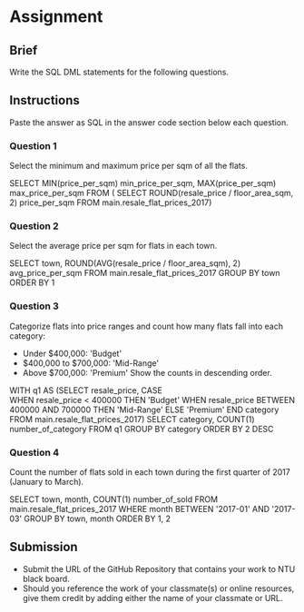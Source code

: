 # Assignment

## Brief

Write the SQL DML statements for the following questions.

## Instructions

Paste the answer as SQL in the answer code section below each question.

### Question 1

Select the minimum and maximum price per sqm of all the flats.

SELECT MIN(price_per_sqm) min_price_per_sqm, MAX(price_per_sqm) max_price_per_sqm
FROM (
	SELECT ROUND(resale_price / floor_area_sqm, 2) price_per_sqm
	FROM main.resale_flat_prices_2017)



### Question 2
Select the average price per sqm for flats in each town.

SELECT town, ROUND(AVG(resale_price / floor_area_sqm), 2) avg_price_per_sqm
	FROM main.resale_flat_prices_2017
	GROUP BY town
	ORDER BY 1


### Question 3

Categorize flats into price ranges and count how many flats fall into each category:

- Under $400,000: 'Budget'
- $400,000 to $700,000: 'Mid-Range'
- Above $700,000: 'Premium'
  Show the counts in descending order.

WITH q1 AS 
	(SELECT resale_price,
	       CASE  
	       		WHEN resale_price < 400000 THEN 'Budget'
	       		WHEN resale_price BETWEEN 400000 AND 700000 THEN 'Mid-Range'
	       		ELSE 'Premium'
	       	END category
	FROM main.resale_flat_prices_2017)
SELECT category, COUNT(1) number_of_category
FROM q1
GROUP BY category 
ORDER BY 2 DESC



### Question 4

Count the number of flats sold in each town during the first quarter of 2017 (January to March).

SELECT town, month, COUNT(1) number_of_sold 
	FROM main.resale_flat_prices_2017
	WHERE month BETWEEN '2017-01' AND '2017-03'
	GROUP BY town, month
	ORDER BY 1, 2



## Submission

- Submit the URL of the GitHub Repository that contains your work to NTU black board.
- Should you reference the work of your classmate(s) or online resources, give them credit by adding either the name of your classmate or URL.
